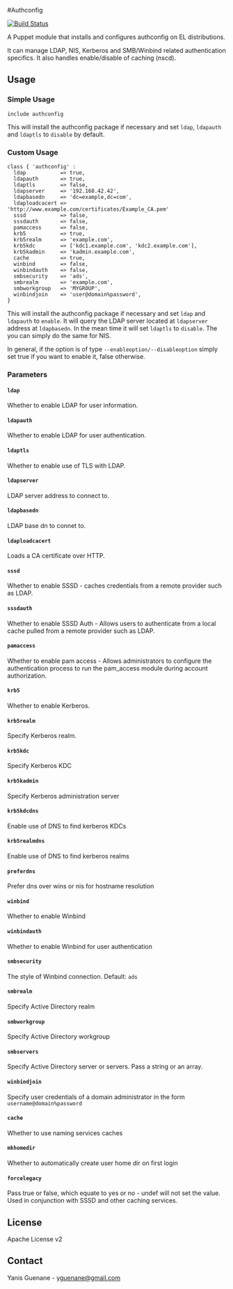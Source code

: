 #Authconfig

[![Build Status](https://travis-ci.org/Mylezeem/puppet-authconfig.png)](https://travis-ci.org/Mylezeem/puppet-authconfig)

A Puppet module that installs and configures authconfig on EL distributions.

It can manage LDAP, NIS, Kerberos and SMB/Winbind related authentication specifics. It also handles enable/disable of caching (nscd).

## Usage

### Simple Usage

```puppet
include authconfig
```

This will install the authconfig package if necessary and set `ldap`, `ldapauth` and `ldaptls` to `disable` by default.

### Custom Usage

```puppet
class { 'authconfig' :
  ldap           => true,
  ldapauth       => true,
  ldaptls        => false,
  ldapserver     => '192.168.42.42',
  ldapbasedn     => 'dc=example,dc=com',
  ldaploadcacert => 'http://www.example.com/certificates/Example_CA.pem'
  sssd           => false,
  sssdauth       => false,
  pamaccess      => false,
  krb5           => true,
  krb5realm      => 'example.com',
  krb5kdc        => ['kdc1.example.com', 'kdc2.example.com'],
  krb5kadmin     => 'kadmin.example.com',
  cache          => true,
  winbind        => false,
  winbindauth    => false,
  smbsecurity    => 'ads',
  smbrealm       => 'example.com',
  smbworkgroup   => 'MYGROUP',
  winbindjoin    => 'user@domain%password',
}
```

This will install the authconfig package if necessary and set `ldap` and `ldapauth` to `enable`. It will query the LDAP server located at `ldapserver` address at `ldapbasedn`.
In the mean time it will set `ldaptls` to `disable`. The you can simply do the same for NIS.

In general, if the option is of type `--enableoption/--disableoption` simply set true if you want to enable it, false otherwise.

### Parameters

#### `ldap`

Whether to enable LDAP for user information.

#### `ldapauth`

Whether to enable LDAP for user authentication.

#### `ldaptls`

Whether to enable use of TLS with LDAP.

#### `ldapserver`

LDAP server address to connect to.

#### `ldapbasedn`

LDAP base dn to connet to.

#### `ldaploadcacert`

Loads a CA certificate over HTTP.

#### `sssd`

Whether to enable SSSD - caches credentials from a remote provider such as LDAP.

#### `sssdauth`

Whether to enable SSSD Auth - Allows users to authenticate from a local cache pulled from a remote provider such as LDAP.

#### `pamaccess`

Whether to enable pam access - Allows administrators to configure the authentication process to run the pam_access module during account authorization.

#### `krb5`

Whether to enable Kerberos.

#### `krb5realm`

Specify Kerberos realm.

#### `krb5kdc`

Specify Kerberos KDC

#### `krb5kadmin`

Specify Kerberos administration server

#### `krb5kdcdns`

Enable use of DNS to find kerberos KDCs

#### `krb5realmdns`

Enable use of DNS to find kerberos realms

#### `preferdns`

Prefer dns over wins or nis for hostname resolution

#### `winbind`

Whether to enable Winbind

#### `winbindauth`

Whether to enable Winbind for user authentication

#### `smbsecurity`

The style of Winbind connection. Default: `ads`

#### `smbrealm`

Specify Active Directory realm

#### `smbworkgroup`

Specify Active Directory workgroup

#### `smbservers`

Specify Active Directory server or servers. Pass a string or an array.

#### `winbindjoin`

Specify user credentials of a domain administrator in the form `username@domain%password`

#### `cache`

Whether to use naming services caches

#### `mkhomedir`

Whether to automatically create user home dir on first login

#### `forcelegacy`

Pass true or false, which equate to yes or no - undef will not set the value.  Used in conjunction with SSSD and other caching services.

## License

Apache License v2

## Contact

Yanis Guenane - yguenane@gmail.com
